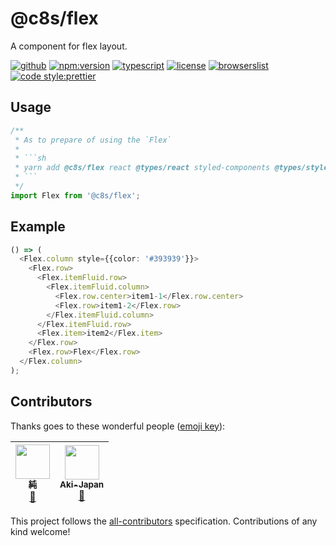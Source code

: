 # @c8s/flex

A component for flex layout.

[![github](https://badgen.net/badge//nju33,c8s/000?icon=github&list=1)](https://github.com/nju33/c8s/tree/master/components/flex)
[![npm:version](https://badgen.net/npm/v/c8s/flex?icon=npm&label=)](https://www.npmjs.com/package/@c8s/flex)
[![typescript](https://badgen.net/badge/lang/typescript/0376c6?icon=npm)](https://www.typescriptlang.org/)
[![license](https://badgen.net/npm/license/@c8s/flex)](https://github.com/nju33/c8s/blob/master/LICENSE)
[![browserslist](https://badgen.net/badge/browserslist/chrome,edge/ffd539?list=1)](https://browserl.ist/?q=last+1+chrome+version%2C+last+1+edge+version)
[![code style:prettier](https://badgen.net/badge//prettier/ff69b3?label=code%20style)](https://github.com/prettier/prettier)

<!-- [![document:typedoc](https://badgen.net/badge/document/typedoc/9602ff)](https://docs--pilaf.netlify.com/) -->
<!-- [![ci:status](https://badgen.net/circleci/github/nju33/c8s)](https://circleci.com/gh/nju33/c8s) -->

## Usage

```ts
/**
 * As to prepare of using the `Flex`
 * 
 * ```sh
 * yarn add @c8s/flex react @types/react styled-components @types/styled-components
 * ```
 */
import Flex from '@c8s/flex';
```

## Example

```ts
() => (
  <Flex.column style={{color: '#393939'}}>
    <Flex.row>
      <Flex.itemFluid.row>
        <Flex.itemFluid.column>
          <Flex.row.center>item1-1</Flex.row.center>
          <Flex.row>item1-2</Flex.row>
        </Flex.itemFluid.column>
      </Flex.itemFluid.row>
      <Flex.item>item2</Flex.item>
    </Flex.row>
    <Flex.row>Flex</Flex.row>
  </Flex.column>
);
```

## Contributors

Thanks goes to these wonderful people ([emoji key](https://github.com/kentcdodds/all-contributors#emoji-key)):

<!-- ALL-CONTRIBUTORS-LIST:START - Do not remove or modify this section -->
<!-- prettier-ignore -->
| [<img src="https://avatars2.githubusercontent.com/u/15901038?v=4" width="55px;"/><br /><sub><b>純</b></sub>](https://nju33.com/)<br />[📖](https://github.com/nju33/c8s/commits?author=nju33 "Documentation") | [<img src="https://avatars0.githubusercontent.com/u/42718835?v=4" width="55px;"/><br /><sub><b>Aki-Japan</b></sub>](https://github.com/Aki-Japan)<br />[📖](https://github.com/nju33/c8s/commits?author=Aki-Japan "Documentation") |
| :---: | :---: |
<!-- ALL-CONTRIBUTORS-LIST:END -->

This project follows the [all-contributors](https://github.com/kentcdodds/all-contributors) specification. Contributions of any kind welcome!